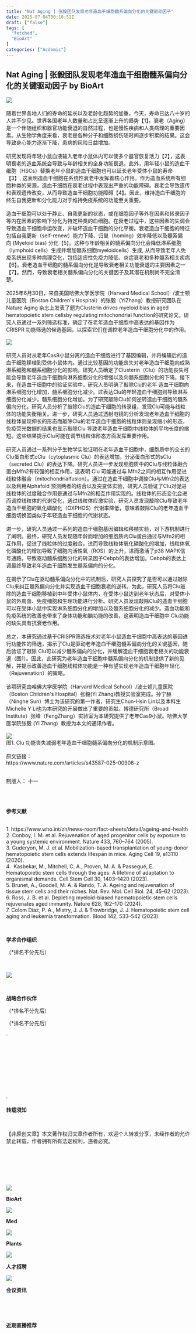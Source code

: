 ```yaml
---
title: "Nat Aging | 张毅团队发现老年造血干细胞髓系偏向分化的关键驱动因子"
date: 2025-07-04T00:10:51Z
draft: ["false"]
tags: [
  "fetched",
  "BioArt"
]
categories: ["Acdemic"]
---
```

Nat Aging | 张毅团队发现老年造血干细胞髓系偏向分化的关键驱动因子 by BioArt
------
<div><section data-mpa-powered-by="yiban.io"><span leaf=""><img data-imgfileid="505239779" data-ratio="0.153125" data-src="https://mmbiz.qpic.cn/mmbiz_gif/PlqGiacEDZrl6ZIRYNQA4RCImTMicRrbv5sPcELibpQBIhP5NZojwrw88POsJPxkSBTtianhPFh8odYBjPGicPd0pCg/640?wx_fmt=gif&amp;wxfrom=5&amp;wx_lazy=1" data-type="gif" data-w="640" src="https://mmbiz.qpic.cn/mmbiz_gif/PlqGiacEDZrl6ZIRYNQA4RCImTMicRrbv5sPcELibpQBIhP5NZojwrw88POsJPxkSBTtianhPFh8odYBjPGicPd0pCg/640?wx_fmt=gif&amp;wxfrom=5&amp;wx_lazy=1"><img data-src="" src=""></span></section><section><span leaf=""><br></span></section><section data-mpa-action-id="mch0yqil1phn" data-pm-slice="0 0 []"><span></span><span></span><span><span leaf=""><span textstyle="">随着世界各地人们的寿命的延长以及老龄化趋势的加重，今天，寿命已达八十岁的人并不少见。世界各国老年人数量和占比呈逐渐上升的趋势</span></span></span><span mpa-font-style="mch0yqhp1l6q"><span data-mpa-action-id="mch0yqhp4uh"><span leaf=""><span textstyle="">【</span></span></span><span><span leaf=""><span textstyle="">1</span></span></span><span data-mpa-action-id="mch0yqhpmsn"><span leaf=""><span textstyle="">】</span></span></span></span><span><span leaf=""><span textstyle="">。</span></span></span><span><span leaf=""><span textstyle="">衰老</span><span textstyle="">（Aging）</span><span textstyle="">是一个伴随组织和器官功能衰退的自然过程，也是慢性疾病和人类病理的重要因素。从生物学角度来看，衰老是各种分子和细胞损伤随时间逐步积累的结果。这会导致身心能力逐渐下降，患病的风险日益增加</span></span></span><span><span leaf=""><span textstyle="">。</span></span></span></section><section data-mpa-action-id="mch07o4t1y38"><span leaf=""><br></span></section><section data-mpa-action-id="mch07o4t1hod"><span></span><span></span><span><span leaf=""><span textstyle="">研究发现将年轻小鼠血液输入老年小鼠体内可以使多个器官恢复活力</span></span><span leaf=""><span textstyle="">【2】</span></span><span leaf=""><span textstyle="">，这表明衰老的造血系统会导致与年龄相关的全身功能衰退。此外，用年轻小鼠的造血干细胞</span><span textstyle="">（HSCs）</span><span textstyle="">替换老年小鼠的造血干细胞也可以延长老年受体小鼠的寿命</span></span><span leaf=""><span textstyle="">【3】</span></span></span><span><span leaf=""><span textstyle="">, </span></span></span><span><span leaf=""><span textstyle="">这表明造血干细胞在系统性衰老中发挥着核心作用。作为造血系统所有细胞种类的来源，造血干细胞在衰老过程中表现出严重的功能障碍。衰老会导致遗传和表观遗传改变，从而导致造血干细胞功能障碍</span></span></span><span><span leaf=""><span textstyle="">【</span></span></span><span><span leaf=""><span textstyle="">4</span></span></span><span><span leaf=""><span textstyle="">】</span></span></span><span><span leaf=""><span textstyle="">。因此，维持造血干细胞的终生自我更新和分化能力对于维持免疫系统的功能至关重要。</span></span></span></section><section data-mpa-action-id="mch07o4too6"><span leaf=""><br></span></section><section data-mpa-action-id="mch07o4tacx"><span></span><span></span><span><span leaf=""><span textstyle="">造血干细胞可以处于静止、自我更新的状态，或在细胞因子等外在因素和转录因子等内在因素的影响下分化为特定种类的血细胞。在衰老过程中，这些因素的失调会导致造血干细胞命运改变，并破坏造血干细胞的分化平衡。衰老造血干细胞的特征包括自我更新</span><span textstyle="">（self</span></span></span><span><span leaf=""><span textstyle="">-</span></span></span><span><span leaf=""><span textstyle="">renew）</span><span textstyle="">能力下降、归巢</span><span textstyle="">（homing）</span><span textstyle="">效率降低以及髓系偏向 </span><span textstyle="">(Myeloid bias) </span></span></span><span></span><span><span leaf=""><span textstyle="">分化</span></span></span><span><span leaf=""><span textstyle="">【</span></span></span><span><span leaf=""><span textstyle="">5</span></span></span><span><span leaf=""><span textstyle="">】</span></span></span><span><span leaf=""><span textstyle="">。这种与年龄相关的髓系偏向分化会降低淋系细胞</span><span textstyle="">（</span></span></span><span><span leaf=""><span textstyle="">lymphoid </span></span></span><span><span leaf=""><span textstyle="">cells）生成并增加髓系细胞myeloid</span></span></span><span></span><span><span leaf=""><span textstyle="">cells）</span><span textstyle="">生成</span></span></span><span><span leaf=""><span textstyle="">, </span></span></span><span><span leaf=""><span textstyle="">从而导致老年人免疫系统出现多种病理变化，包括适应性免疫力降低、炎症衰老和多种髓系相关疾病</span></span></span><span><span leaf=""><span textstyle="">【</span></span></span><span><span leaf=""><span textstyle="">6</span></span></span><span><span leaf=""><span textstyle="">】</span></span></span><span><span leaf=""><span textstyle="">。衰老造血干细胞的髓系偏向分化是导致衰老相关功能衰退的主要因素之一</span></span></span><span><span leaf=""><span textstyle="">【</span></span></span><span><span leaf=""><span textstyle="">7</span></span></span><span><span leaf=""><span textstyle="">】</span></span></span><span><span leaf=""><span textstyle="">。然而，导致衰老相关髓系偏向分化的关键因子及其潜在机制尚不完全清楚。</span></span></span></section><section data-mpa-action-id="mch07o4t7hf"><span leaf=""><br></span></section><section data-mpa-action-id="mch07o4t1eju"><span></span><span></span><span><span leaf=""><span textstyle="">2025年</span></span></span><span><span leaf=""><span textstyle="">6</span></span></span><span><span leaf=""><span textstyle="">月</span></span></span><span><span leaf=""><span textstyle="">30</span></span></span><span><span leaf=""><span textstyle="">日，来自美国哈佛大学医学院</span><span textstyle="">（</span></span></span><span><span leaf=""><span textstyle="">Harvard Medical School</span></span></span><span><span leaf=""><span textstyle="">）</span><span textstyle="">/波士顿儿童医院</span><span textstyle="">（</span></span></span><span><span leaf=""><span textstyle="">Boston Children's Hospital</span></span></span><span><span leaf=""><span textstyle="">）</span><span textstyle="">的</span><span textstyle="">张毅（Yi</span></span></span><span></span><span><span leaf=""><span textstyle="">Zhang）</span><span textstyle="">教授研究团队在</span><span textstyle="">Nature Aging </span><span textstyle="">杂志上发表了题为</span><span textstyle="">Clusterin drives myeloid bias in aged hematopoietic stem cells</span></span></span><span></span><span><span leaf=""><span textstyle="">by regulating mitochondrial function</span><span textstyle="">的研究论文。</span></span><span><span leaf="" data-pm-slice='1 1 ["para",{"tagName":"section","attributes":{"style":"text-align: justify;margin-left: 8px;margin-right: 8px;margin-bottom: 0px;line-height: 1.75em;","data-mpa-action-id":"mch07o4t1w7v"},"namespaceURI":"http://www.w3.org/1999/xhtml"},"node",{"tagName":"span","attributes":{"style":"font-size: 15px;"},"namespaceURI":"http://www.w3.org/1999/xhtml"}]'><span textstyle="">研究人员通过一系列筛选标准，确定了在老年造血干细胞中高表达的基因作为CRISPR 功能筛选的候选基因，以探索它们在调控老年造血干细胞分化中的作用。</span></span></span></span></section><section data-mpa-action-id="mch07o4t1eju"><span><span leaf=""><br></span></span></section><section nodeleaf=""><img data-backh="269" data-backw="578" data-imgfileid="505350850" data-ratio="0.46609195402298853" data-s="300,640" data-src="https://mmbiz.qpic.cn/mmbiz_png/PlqGiacEDZrnk1t8hba63Wd0Q8NKl71Xd7ynSAAHtpalwPvqfAwCnk2pmecJH03QErqia04icguNCZfrQV1DKJT0A/640?wx_fmt=png&amp;from=appmsg" data-type="png" data-w="1740" type="block" src="https://mmbiz.qpic.cn/mmbiz_png/PlqGiacEDZrnk1t8hba63Wd0Q8NKl71Xd7ynSAAHtpalwPvqfAwCnk2pmecJH03QErqia04icguNCZfrQV1DKJT0A/640?wx_fmt=png&amp;from=appmsg"></section><section data-mpa-action-id="mch07o4t1eju"><span><span leaf=""><br></span></span></section><section data-mpa-action-id="mch07o4t1w7v"><span></span><span></span><span><span leaf=""><span textstyle="">研究人员对从老年Cas9小鼠分离的造血干细胞进行了基因编辑，并将编辑后的造血干细胞移植到受体小鼠体内。通过比较基因的功能丧失对老年造血干细胞向成熟淋系细胞和髓系细胞分化的影响，研究人员确定了Clusterin</span><span textstyle="">（Clu）</span><span textstyle="">的功能丧失可能会导致老年造血干细胞向淋系细胞分化的增强以及向髓系细胞分化的下降。接下来，在造血干细胞中的验证实验中，研究人员明确了敲除Clu的老年 造血干细胞向淋系细胞分化增加，髓系细胞分化减少。过表达Clu的年轻造血干细胞则导致淋系细胞分化减少，髓系细胞分化增加。为了研究敲除Clu如何逆转造血干细胞的髓系偏向分化，研究人员分析了敲除Clu的造血干细胞的转录组，发现Clu可能与线粒体的功能失衡相关。进一步，研究人员通过透射电镜的分析发现老年造血干细胞的线粒体呈现伸长的形态而敲除Clu的老年造血干细胞的线粒体则呈现缩小的形态，免疫荧光数据的结果也显示敲除Clu 导致老年造血干细胞中线粒体的平均长度的缩短。这些结果提示Clu可能在调节线粒体形态方面发挥重要作用。</span></span></span></section><section data-mpa-action-id="mch07o4t7t5"><span leaf=""><br></span></section><section data-mpa-action-id="mch07o4tki7"><span></span><span></span><span><span leaf=""><span textstyle="">研究人员通过一系列分子生物学实验证明在老年造血干细胞中，细胞质中的全长的Clu蛋白形式cClu</span><span textstyle="">（cytoplasmic Clu）</span><span textstyle="">的表达增加，分泌蛋白形式的sClu</span><span textstyle="">（secreted Clu）</span><span textstyle="">的表达下降。研究人员进一步发现细胞质中的Clu与线粒体融合蛋白Mfn2有较强的相互作用，这表明 Clu 可能通过与 Mfn</span></span></span><span><span leaf=""><span textstyle="">2</span></span></span><span><span leaf=""><span textstyle="">之间的相互作用促进线粒体融合</span><span textstyle="">（mitochondrial</span></span></span><span></span><span><span leaf=""><span textstyle="">fusion）</span><span textstyle="">。通过在造血干细胞中调控Clu与Mfn</span></span></span><span><span leaf=""><span textstyle="">2</span></span></span><span><span leaf=""><span textstyle="">的表达以及利用Alphafold 预测两者的结合以及突变体实验，研究人员验证了Clu对促进线粒体的过度融合作用是通过与Mfn2的相互作用实现的。线粒体的形态变化会进而调控线粒体的代谢变化，通过线粒体应激实验，研究人员发现敲除Clu导致老年造血干细胞的氧化磷酸化</span><span textstyle="">（OXPHOS）</span><span textstyle="">代谢率降低，意味着敲除Clu的老年造血干细胞切换回类似于年轻造血干细胞的代谢状态。</span></span></span></section><section data-mpa-action-id="mch07o4trk1"><span leaf=""><br></span></section><section data-mpa-action-id="mch07o4tvcg"><span></span><span></span><span><span leaf=""><span textstyle="">进一步，研究人员通过一系列的造血干细胞基因编辑和移植实验，对下游机制进行了阐明。最终，研究人员发现随年龄而增加的细胞质内Clu蛋白通过与Mfn2的相互作用，促进了线粒体的过度融合，进而导致线粒体氧化磷酸化的增加，线粒体氧化磷酸化的增加导致了细胞内活性氧</span><span textstyle="">（ROS）</span><span textstyle="">的上升，进而激活了p38 MAPK信号通路，导致驱动髓系细胞分化的转录因子Cebpb的表达增加。Cebpb的表达上调最终导致老年造血干细胞发生髓系偏向的分化。</span></span></span></section><section data-mpa-action-id="mch07o4t171s"><span leaf=""><br></span></section><section data-mpa-action-id="mch07o4t1lvo"><span></span><span></span><span><span leaf=""><span textstyle="">在揭示了Clu在驱动髓系偏向分化中的机制后，研究人员探究了是否可以通过敲除Clu来纠正髓系偏向分化并实现造血干细胞衰老的逆转。为此，研究人员将Clu敲除的造血干细胞移植到中年受体小鼠体内，在受体小鼠达到老年状态后，对受体小鼠的外周血、免疫细胞和生理功能进行分析。研究人员发现敲除Clu的造血干细胞可以在受体小鼠中实现淋系细胞分化的增加以及髓系细胞分化的减少。造血功能和免疫系统的改善也带来了身体功能和脑功能的改善，这表明造血干细胞中 Clu功能的缺失具有抗衰老作用。</span></span></span></section><section data-mpa-action-id="mch07o4t1amw"><span leaf=""><br></span></section><section data-mpa-action-id="mch07o4t7n0"><span></span><span></span><span><span data-mpa-action-id="mch0whpcipc" data-pm-slice="0 0 []"><span leaf=""><span textstyle="">总之，</span><span textstyle="">本研究通过基于CRISPR筛选技术对老年小鼠造血干细胞中高表达的基因进行功能性的筛选，揭示了Clu是驱动老年造血干细胞髓系偏向分化的关键基因，随后验证了敲除 Clu可以减少髓系偏向的分化，并缓解造血干细胞衰老相关的功能衰退</span></span><span mpa-font-style="mch0whp11vd9"><span leaf="">（图1）</span></span><span leaf=""><span textstyle="">。因此，此研究为老年造血干细胞中髓系偏向分化的机制提供了新的见解，并提示改善造血干细胞线粒体功能是一种有望实现老年造血干细胞年轻化</span><span textstyle="">（</span></span></span></span><span><span leaf=""><span textstyle="">Rejuvenation</span></span></span><span><span leaf=""><span textstyle="">）</span><span textstyle="">的策略。</span></span></span></section><section data-mpa-action-id="mch07o4t1cxp"><span leaf=""><br></span></section><section data-mpa-action-id="mch0woz9etn" data-pm-slice="0 0 []"><span></span><span></span><span><span leaf=""><span textstyle="">该项研究由哈佛大学医学院</span><span textstyle="">（</span></span></span><span><span leaf=""><span textstyle="">Harvard Medical School</span></span></span><span><span leaf=""><span textstyle="">）</span><span textstyle="">/波士顿儿童医院</span><span textstyle="">（</span></span></span><span><span leaf=""><span textstyle="">Boston Children's Hospital</span></span></span><span><span leaf=""><span textstyle="">）</span><span textstyle="">张毅</span></span></span><span mpa-font-style="mch0wqxs1lpw" data-mpa-action-id="mch0wqyf1k6" data-pm-slice="0 0 []"><span leaf=""><span textstyle="">(Yi Zhang)</span></span></span><span><span leaf=""><span textstyle="">教授实验室完成。孙宁赫</span><span textstyle="">（Ninghe Sun）</span><span textstyle="">博士为该研究的第一作者，研究生Chun-Hsin Lin以及本科生Michelle Y Li也为本研究的开展做出了重要的贡献。博德研究所</span></span></span><span mpa-font-style="mch0woyo1pnu"><span data-mpa-action-id="mch0woyog0y"><span leaf=""><span textstyle="">（</span></span></span><span><span leaf=""><span textstyle="">Broad Institute</span></span></span><span data-mpa-action-id="mch0woyoihl"><span leaf=""><span textstyle="">）</span></span></span></span><span><span leaf=""><span textstyle="">张峰</span><span textstyle="">（Feng</span></span></span><span></span><span><span leaf=""><span textstyle="">Zhang）</span><span textstyle="">实验室为本研究提供了老年Cas</span></span></span><span><span leaf=""><span textstyle="">9</span></span></span><span><span leaf=""><span textstyle="">小鼠。哈佛大学医学院张毅</span><span textstyle=""> </span></span></span><span><span leaf=""><span textstyle="">(Yi Zhang) </span><span textstyle=""> </span></span></span><span><span leaf=""><span textstyle="">教授为本文的通讯作者。</span></span></span></section><section data-mpa-action-id="mch07o4t1r8t"><span leaf=""><br></span></section><section data-mpa-action-id="mch07o4t1uah"><span><section nodeleaf=""><img data-backh="332" data-backw="492" data-imgfileid="505350713" data-ratio="NaN" data-src="https://mmbiz.qpic.cn/mmbiz_jpg/PlqGiacEDZrmic0xWHHibyPdxPtRwnGR5MYP9DL5fticHQuK7uMNfiaxBhVdib2TgKNcpvkibjfg2z8kgPCTTsBfuiaD7g/640?wx_fmt=other&amp;from=appmsg" data-type="webp" data-w="1000" src="https://mmbiz.qpic.cn/mmbiz_jpg/PlqGiacEDZrmic0xWHHibyPdxPtRwnGR5MYP9DL5fticHQuK7uMNfiaxBhVdib2TgKNcpvkibjfg2z8kgPCTTsBfuiaD7g/640?wx_fmt=other&amp;from=appmsg"></section></span></section><section data-mpa-action-id="mch0uy8h1xkc" data-pm-slice="0 0 []"><span mpa-font-style="mch0uy7y1l8m"><span data-mpa-action-id="mch0uy7ysq7"><span leaf=""><span textstyle="">图1</span></span></span><span><span leaf=""><span textstyle="">. </span></span></span><span data-mpa-action-id="mch0uy7y1mpd"><span leaf=""><span textstyle="">Clu 功能丧失减弱老年造血干细胞髓系偏向分化的机制示意图。</span></span></span></span></section><section data-mpa-action-id="mch07o4tpj2"><span leaf=""><br></span></section><section data-mpa-action-id="mch07o4tpj2"><span leaf=""><span textstyle="">原文链接：</span></span></section><section data-mpa-action-id="mch07o4tpj2"><span leaf=""><span textstyle="">https://www.nature.com/articles/s43587-025-00908-z</span></span></section><section data-mpa-action-id="mch07o4tpj2"><span leaf=""><br></span></section><p><span><span leaf="">制版人： 十一</span></span></p><section><span><span leaf=""><br></span></span></section><section><section><section><span leaf=""><br></span></section><section><section><p><strong><span><span leaf="">参考文献</span></span></strong></p></section></section><section><span leaf=""><br></span></section></section></section><section data-mpa-action-id="mch07o4t4j2"><span data-mpa-action-id="mch0v6rattx"><span leaf=""><span textstyle="">1. https://www.who.int/zh/news-room/fact-sheets/detail/ageing-and-health</span></span></span></section><section data-mpa-action-id="mch07o4t1tmd"><span><span leaf=""><span textstyle="">2. Conboy, I. M. </span></span></span><span><span leaf=""><span textstyle="">et al.</span></span></span><span><span leaf=""><span textstyle=""> Rejuvenation of aged progenitor cells by exposure to a young systemic environment. </span></span></span><span><span leaf=""><span textstyle="">Nature </span></span></span><span></span><span><span leaf=""><span textstyle="">433</span></span></span><span><span leaf=""><span textstyle="">, 760–764 (2005).</span></span></span></section><section data-mpa-action-id="mch07o4t1842"><span><span leaf=""><span textstyle="">3. Guderyon, M. J. </span></span></span><span><span leaf=""><span textstyle="">et al.</span></span></span><span><span leaf=""><span textstyle=""> Mobilization-based transplantation of young-donor hematopoietic stem cells extends lifespan in mice. </span></span></span><span><span leaf=""><span textstyle="">Aging Cell </span></span></span><span></span><span><span leaf=""><span textstyle="">19</span></span></span><span><span leaf=""><span textstyle="">, e13110 (2020).</span></span></span></section><section data-mpa-action-id="mch07o4t1vbi"><span><span leaf=""><span textstyle="">4.</span></span></span><span><span leaf=""><span textstyle="">  Kasbekar, M., Mitchell, C. A., Proven, M. A. &amp; Passegué, E. Hematopoietic stem cells through the ages: A lifetime of adaptation to organismal demands. </span></span></span><span><span leaf=""><span textstyle="">Cell Stem Cell </span></span></span><span></span><span><span leaf=""><span textstyle="">30</span></span></span><span><span leaf=""><span textstyle="">, 1403–1420 (2023).</span></span></span></section><section data-mpa-action-id="mch07o4tbv0"><span><span leaf=""><span textstyle="">5. Brunet, A., Goodell, M. A. &amp; Rando, T. A. Ageing and rejuvenation of tissue stem cells and their niches. </span></span></span><span><span leaf=""><span textstyle="">Nat. Rev. Mol. Cell Biol. </span></span></span><span></span><span><span leaf=""><span textstyle="">24</span></span></span><span><span leaf=""><span textstyle="">, 45–62 (2023).</span></span></span></section><section data-mpa-action-id="mch07o4tyyt"><span><span leaf=""><span textstyle="">6. Ross, J. B. </span></span></span><span><span leaf=""><span textstyle="">et al.</span></span></span><span><span leaf=""><span textstyle=""> Depleting myeloid-biased haematopoietic stem cells rejuvenates aged immunity. </span></span></span><span><span leaf=""><span textstyle="">Nature </span></span></span><span></span><span><span leaf=""><span textstyle="">628</span></span></span><span><span leaf=""><span textstyle="">, 162–170 (2024).</span></span></span></section><section data-mpa-action-id="mch07o4t1nhk"><span><span leaf=""><span textstyle="">7. Colom Díaz, P. A., Mistry, J. J. &amp; Trowbridge, J. J. Hematopoietic stem cell aging and leukemia transformation. </span></span></span><span><span leaf=""><span textstyle="">Blood</span><span textstyle=""> </span></span></span><span></span><span><span leaf=""><span textstyle="">142</span></span></span><span data-mpa-action-id="mch0v6ralir"><span leaf=""><span textstyle="">, 533–542 (2023).</span></span></span></section><p><span leaf=""><br></span></p><p><span><strong><span leaf="">学术合作组织</span></strong></span></p><p><span><span leaf="">（*排名不分先后）</span></span></p><p><span><span leaf=""><br></span></span></p><p><span leaf=""><img data-imgfileid="505343388" data-ratio="0.912962962962963" data-s="300,640" data-src="https://mmbiz.qpic.cn/mmbiz_jpg/PlqGiacEDZrkWPklx8lHMSO4yMxHuGop6en1g1DwcsO87IQPR6FibTHCAQTuN974AxEolhJuXvuvS5nXqFpYlKSQ/640?wx_fmt=jpeg&amp;from=appmsg" data-type="jpeg" data-w="1080" src="https://mmbiz.qpic.cn/mmbiz_jpg/PlqGiacEDZrkWPklx8lHMSO4yMxHuGop6en1g1DwcsO87IQPR6FibTHCAQTuN974AxEolhJuXvuvS5nXqFpYlKSQ/640?wx_fmt=jpeg&amp;from=appmsg"><img data-src="" src=""></span></p><p><strong><strong><span leaf=""><br></span></strong></strong></p><p><strong><strong><span leaf="">战略合作伙伴</span></strong></strong></p><section data-role="outer" label="edit by 135editor"><section data-role="outer" label="edit by 135editor"><section mpa-from-tpl="t"><section data-id="75" data-plugin="layout2boxes" mpa-from-tpl="t"><section data-copyright="" mpa-from-tpl="t"><section mpa-from-tpl="t"><section mpa-from-tpl="t"><section mpa-from-tpl="t"><section mpa-from-tpl="t"><section mpa-from-tpl="t"><section mpa-from-tpl="t"><span><span leaf="">（*排名不分先后）</span></span></section></section></section></section></section></section></section></section></section><section data-role="outer" label="edit by 135editor"><section data-id="75" data-plugin="layout2boxes" mpa-from-tpl="t"><section data-copyright="" mpa-from-tpl="t"><section mpa-from-tpl="t"><section mpa-from-tpl="t"><section mpa-from-tpl="t"><section mpa-from-tpl="t"><section mpa-from-tpl="t"><section mpa-from-tpl="t"><span leaf="" data-action-id="mch0v6t6jth"><mp-common-profile data-pluginname="mpprofile" data-index="2" data-from="2" data-id="MzA3Mzg1OTgzMw==" data-is_biz_ban="0" data-origin_num="773" data-biz_account_status="0"></mp-common-profile><img data-src="" src=""></span></section></section></section></section></section></section></section></section></section></section><p><span><span leaf="">（*排名不分先后）</span></span></p><p><span></span></p><section data-role="outer" label="edit by 135editor"><section mpa-from-tpl="t"><section data-id="75" data-plugin="layout2boxes" mpa-from-tpl="t"><section data-inner-id="75" data-inner-name="135editor-layout2boxes" mpa-from-tpl="t"><section mpa-from-tpl="t"><span leaf="">·</span></section><section data-copyright="" mpa-from-tpl="t"><section mpa-from-tpl="t"><section mpa-from-tpl="t"><section mpa-from-tpl="t"><section data-id="63" data-plugin="officialaccountcard" mpa-from-tpl="t"><section mpa-from-tpl="t"><section mpa-from-tpl="t"><section mpa-from-tpl="t"><span leaf="" data-action-id="mch0v6t669b"><mp-common-profile data-pluginname="mpprofile" data-index="2" data-from="2" data-id="MzA3Mzg1OTgzMw==" data-is_biz_ban="0" data-origin_num="773" data-biz_account_status="0"></mp-common-profile></span></section></section><section mpa-from-tpl="t"><section mpa-from-tpl="t"><svg viewbox="0 0 320 70" mpa-from-tpl="t"></svg></section></section></section></section></section></section></section></section></section></section></section></section><p><span></span></p><p><span leaf=""><br></span></p><section data-role="outer" label="edit by 135editor"><section mpa-from-tpl="t"><section data-id="75" data-plugin="layout2boxes" mpa-from-tpl="t"><section data-inner-id="75" data-inner-name="135editor-layout2boxes" mpa-from-tpl="t"><section data-copyright="" mpa-from-tpl="t"><section mpa-from-tpl="t"><section mpa-from-tpl="t"><section mpa-from-tpl="t"><section data-id="63" data-plugin="officialaccountcard" mpa-from-tpl="t"><section mpa-from-tpl="t"><section mpa-from-tpl="t"><section mpa-from-tpl="t"><span leaf="" data-action-id="mch0v6t614g6"><mp-common-profile data-pluginname="mpprofile" data-index="2" data-from="2" data-id="MzA3Mzg1OTgzMw==" data-is_biz_ban="0" data-origin_num="773" data-biz_account_status="0"></mp-common-profile><img data-src="" src=""></span><span></span></section></section></section></section></section></section></section><section mpa-from-tpl="t"><section mpa-from-tpl="t"><section mpa-from-tpl="t"><section data-id="63" data-plugin="officialaccountcard" mpa-from-tpl="t"><section mpa-from-tpl="t"><section mpa-from-tpl="t"><section mpa-from-tpl="t"><span><span leaf="">·</span></span></section></section></section></section></section></section></section></section></section></section></section></section><section data-role="outer" label="edit by 135editor"><section data-id="75" data-plugin="layout2boxes" mpa-from-tpl="t"><section data-copyright="" mpa-from-tpl="t"><section mpa-from-tpl="t"><section mpa-from-tpl="t"><section mpa-from-tpl="t"><section mpa-from-tpl="t"><section mpa-from-tpl="t"><section mpa-from-tpl="t"><span></span></section></section></section></section></section></section></section></section></section><section data-role="outer" label="edit by 135editor"><section data-id="75" data-plugin="layout2boxes" mpa-from-tpl="t"><section data-copyright="" mpa-from-tpl="t"><section mpa-from-tpl="t"><section mpa-from-tpl="t"><section mpa-from-tpl="t"><section mpa-from-tpl="t"><section mpa-from-tpl="t"><section mpa-from-tpl="t"><span leaf="" data-action-id="mch0v6t68tp"><mp-common-profile data-pluginname="mpprofile" data-index="2" data-from="2" data-id="MzA3Mzg1OTgzMw==" data-is_biz_ban="0" data-origin_num="773" data-biz_account_status="0"></mp-common-profile><img data-src="" src=""></span></section></section></section></section></section></section></section></section></section></section><section><section><section powered-by="xiumi.us"><section><section><p><span><strong><strong><span leaf="">转载须知</span></strong></strong></span></p><p><span><strong><strong><span leaf=""><br></span></strong></strong></span></p><p><span><span><span leaf="">【非原创文章】本文著作权归文章作者所有，欢迎个人转发分享，未经作者的允许禁止转载，作者拥有所有法定权利，违者必究。</span></span></span></p></section></section></section></section></section><section><section powered-by="xiumi.us"><section><section><section powered-by="xiumi.us"><span leaf=""><br></span></section></section></section></section><p powered-by="xiumi.us"><span leaf=""><br></span></p><section><section powered-by="xiumi.us"><section><section><section powered-by="xiumi.us"><span leaf=""><br></span></section><section powered-by="xiumi.us"><span leaf=""><br></span></section></section></section></section><section powered-by="xiumi.us"><section><section powered-by="xiumi.us"><section><a href="http://mp.weixin.qq.com/s?__biz=MzA3MzQyNjY1MQ==&amp;mid=2652713314&amp;idx=1&amp;sn=0cc85a6bdb731800a253adbb35540700&amp;chksm=84e6a2d6b3912bc005642f4921186b1e7d65016022079d2bcef3c1e77a038bb696dd41b20299&amp;scene=21#wechat_redirect" imgurl="https://mmbiz.qpic.cn/mmbiz_jpg/PlqGiacEDZrletTN5O8opicic6BVia3ktj70x3kzG7nBk0GJOBPPLQFXf8HiaxznqCM9iaL8QGAvwRdibkjIPZm9Bpugw/640?wx_fmt=jpeg&amp;from=appmsg" linktype="image" tab="innerlink" data-itemshowtype="0" target="_blank" data-linktype="1"><span><img data-src="https://mmbiz.qpic.cn/mmbiz_jpg/PlqGiacEDZrletTN5O8opicic6BVia3ktj70x3kzG7nBk0GJOBPPLQFXf8HiaxznqCM9iaL8QGAvwRdibkjIPZm9Bpugw/640?wx_fmt=jpeg&amp;from=appmsg" data-ratio="1" data-s="300,640" data-type="jpeg" data-w="438" data-imgfileid="505242439" src="https://mmbiz.qpic.cn/mmbiz_jpg/PlqGiacEDZrletTN5O8opicic6BVia3ktj70x3kzG7nBk0GJOBPPLQFXf8HiaxznqCM9iaL8QGAvwRdibkjIPZm9Bpugw/640?wx_fmt=jpeg&amp;from=appmsg"></span></a></section></section><section powered-by="xiumi.us"><p><strong><span leaf="">BioArt</span></strong></p></section></section><section><section powered-by="xiumi.us"><section><a href="http://mp.weixin.qq.com/s?__biz=MzA3MzQyNjY1MQ==&amp;mid=2652713314&amp;idx=3&amp;sn=acc44f3103e24cc44d8355f6d6ef2088&amp;chksm=84e6a2d6b3912bc0b261bacc5d397c4e068ae71c2cd35173731020b7cb2604479a2df04b7810&amp;scene=21#wechat_redirect" imgurl="https://mmbiz.qpic.cn/mmbiz_jpg/PlqGiacEDZrletTN5O8opicic6BVia3ktj7028O7984AWiaho5icgTjnZHT7qiaoquVBHHZErlvvsJD9iaaRNGCrAwvUUw/640?wx_fmt=jpeg&amp;from=appmsg" linktype="image" tab="innerlink" data-itemshowtype="0" target="_blank" data-linktype="1"><span><img data-imgfileid="505242435" data-ratio="1" data-s="300,640" data-src="https://mmbiz.qpic.cn/mmbiz_jpg/PlqGiacEDZrletTN5O8opicic6BVia3ktj7028O7984AWiaho5icgTjnZHT7qiaoquVBHHZErlvvsJD9iaaRNGCrAwvUUw/640?wx_fmt=jpeg&amp;from=appmsg" data-type="jpeg" data-w="640" src="https://mmbiz.qpic.cn/mmbiz_jpg/PlqGiacEDZrletTN5O8opicic6BVia3ktj7028O7984AWiaho5icgTjnZHT7qiaoquVBHHZErlvvsJD9iaaRNGCrAwvUUw/640?wx_fmt=jpeg&amp;from=appmsg"></span></a></section></section><section powered-by="xiumi.us"><p><strong><span leaf="">Med</span></strong></p></section></section><section><section powered-by="xiumi.us"><section><a href="http://mp.weixin.qq.com/s?__biz=MzA3MzQyNjY1MQ==&amp;mid=2652713314&amp;idx=2&amp;sn=5b07f2fce73921afcde12c915e859d20&amp;chksm=84e6a2d6b3912bc086c3286fb50c8421211f843d8990fccffe89bfb7a020d409275a22f32520&amp;scene=21#wechat_redirect" imgurl="https://mmbiz.qpic.cn/mmbiz_jpg/PlqGiacEDZrletTN5O8opicic6BVia3ktj70MvZQNIGD1fYO5WxgRdudH5iaP84rAuCpbE4bHJOAIRib1X35vD5M2ggg/640?wx_fmt=jpeg&amp;from=appmsg" linktype="image" tab="innerlink" data-itemshowtype="0" target="_blank" data-linktype="1"><span><img data-src="https://mmbiz.qpic.cn/mmbiz_jpg/PlqGiacEDZrletTN5O8opicic6BVia3ktj70MvZQNIGD1fYO5WxgRdudH5iaP84rAuCpbE4bHJOAIRib1X35vD5M2ggg/640?wx_fmt=jpeg&amp;from=appmsg" data-ratio="1" data-s="300,640" data-type="jpeg" data-w="495" data-imgfileid="505242441" src="https://mmbiz.qpic.cn/mmbiz_jpg/PlqGiacEDZrletTN5O8opicic6BVia3ktj70MvZQNIGD1fYO5WxgRdudH5iaP84rAuCpbE4bHJOAIRib1X35vD5M2ggg/640?wx_fmt=jpeg&amp;from=appmsg"></span></a></section></section><section powered-by="xiumi.us"><p><strong><span leaf="">Plants</span></strong></p></section></section><section><section powered-by="xiumi.us"><section><a href="http://mp.weixin.qq.com/s?__biz=MzA3MzQyNjY1MQ==&amp;mid=2652713314&amp;idx=4&amp;sn=1071bf9e9799a59f6dd362b69ca520ef&amp;chksm=84e6a2d6b3912bc07a30ff86b00fd4c1258afed5e368cd33aa98c515f75d91caab5d190bbb4d&amp;scene=21#wechat_redirect" imgurl="https://mmbiz.qpic.cn/mmbiz_jpg/PlqGiacEDZrletTN5O8opicic6BVia3ktj70ytp3ic0icHE0wMzHuau9IiboiaribibibQkBANjxSC0Be0vNSoiaU3Z8gdJrSg/640?wx_fmt=jpeg&amp;from=appmsg" linktype="image" tab="innerlink" data-itemshowtype="0" target="_blank" data-linktype="1"><span><img data-src="https://mmbiz.qpic.cn/mmbiz_jpg/PlqGiacEDZrletTN5O8opicic6BVia3ktj70ytp3ic0icHE0wMzHuau9IiboiaribibibQkBANjxSC0Be0vNSoiaU3Z8gdJrSg/640?wx_fmt=jpeg&amp;from=appmsg" data-ratio="1" data-s="300,640" data-type="jpeg" data-w="640" data-imgfileid="505242440" src="https://mmbiz.qpic.cn/mmbiz_jpg/PlqGiacEDZrletTN5O8opicic6BVia3ktj70ytp3ic0icHE0wMzHuau9IiboiaribibibQkBANjxSC0Be0vNSoiaU3Z8gdJrSg/640?wx_fmt=jpeg&amp;from=appmsg"></span></a></section></section><section powered-by="xiumi.us"><p><strong><span leaf="">人才招聘</span></strong></p></section></section><section><section powered-by="xiumi.us"><section><a href="http://mp.weixin.qq.com/s?__biz=MzA3MzQyNjY1MQ==&amp;mid=2652713314&amp;idx=5&amp;sn=fac01a4697df1b991748d231ece257ab&amp;chksm=84e6a2d6b3912bc03f3c170a02367c61b5b02f5e280e41f0696675b7385a6cda93612277015c&amp;scene=21#wechat_redirect" imgurl="https://mmbiz.qpic.cn/mmbiz_jpg/PlqGiacEDZrletTN5O8opicic6BVia3ktj709BeZo59oessPDNd17zRDGFkXYORLvntxFAf25d7TzzbDoXfb42gcMQ/640?wx_fmt=jpeg&amp;from=appmsg" linktype="image" tab="innerlink" data-itemshowtype="0" target="_blank" data-linktype="1"><span><img data-src="https://mmbiz.qpic.cn/mmbiz_jpg/PlqGiacEDZrletTN5O8opicic6BVia3ktj709BeZo59oessPDNd17zRDGFkXYORLvntxFAf25d7TzzbDoXfb42gcMQ/640?wx_fmt=jpeg&amp;from=appmsg" data-ratio="1" data-s="300,640" data-type="jpeg" data-w="494" data-imgfileid="505242442" src="https://mmbiz.qpic.cn/mmbiz_jpg/PlqGiacEDZrletTN5O8opicic6BVia3ktj709BeZo59oessPDNd17zRDGFkXYORLvntxFAf25d7TzzbDoXfb42gcMQ/640?wx_fmt=jpeg&amp;from=appmsg"></span></a></section></section><section powered-by="xiumi.us"><p><strong><span leaf="">会议资讯</span></strong></p></section></section></section></section><section><span leaf=""><br></span></section><p><span leaf=""><br></span></p><section powered-by="xiumi.us"><section><section powered-by="xiumi.us"><section><p><strong><span leaf="">近期直播推荐</span></strong></p></section></section></section><section><section powered-by="xiumi.us"><section><section powered-by="xiumi.us"><section><svg viewbox="0 0 1 1"></svg></section></section></section><section><section powered-by="xiumi.us"><section><section powered-by="xiumi.us"><section><section><svg viewbox="0 0 1 1"></svg></section></section></section></section><section><section powered-by="xiumi.us"><section><section><svg viewbox="0 0 1 1"></svg></section></section></section></section><section><section powered-by="xiumi.us"><section><section><svg viewbox="0 0 1 1"></svg></section></section></section></section></section></section><section><section powered-by="xiumi.us"><section><svg viewbox="0 0 1 1"></svg></section></section></section></section></section></section><section powered-by="xiumi.us"><section><section powered-by="xiumi.us"><section><section><span leaf=""><br></span></section></section></section></section></section><p><span leaf=""><br></span></p></section><p><span leaf=""><img data-backh="254" data-backw="578" data-cropselx1="0" data-cropselx2="578" data-cropsely1="0" data-cropsely2="255" data-ratio="0.4398148148148148" data-s="300,640" data-src="https://mmbiz.qpic.cn/mmbiz_jpg/PlqGiacEDZrnJEy3iacXAOIAoQYMh6Hf6Xq4AaE3TEvh6sWfeCdrmL8YibFCwoiapGEGsza0vJ5AsiaLhKInIfIe78Q/640?wx_fmt=jpeg&amp;from=appmsg" data-type="jpeg" data-w="1080" src="https://mmbiz.qpic.cn/mmbiz_jpg/PlqGiacEDZrnJEy3iacXAOIAoQYMh6Hf6Xq4AaE3TEvh6sWfeCdrmL8YibFCwoiapGEGsza0vJ5AsiaLhKInIfIe78Q/640?wx_fmt=jpeg&amp;from=appmsg"><img data-src="" src=""></span></p><p><mp-style-type data-value="10000"></mp-style-type></p></div>  
<hr>
<a href="https://mp.weixin.qq.com/s/cjLtTvG91U1ipgjQzsV_YQ",target="_blank" rel="noopener noreferrer">原文链接</a>
